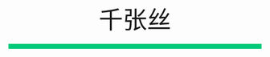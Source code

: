 <div align="center">
    <font face="黑体" size="8">千张丝</font>
</div></br>
<div style="background-color: #00CA79;height: 10px"></div>